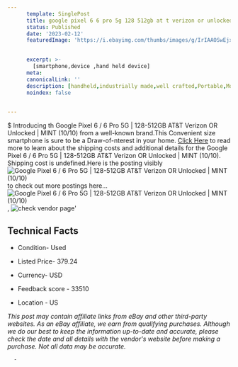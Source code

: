 ```yaml
---
      template: SinglePost
      title: google pixel 6 6 pro 5g 128 512gb at t verizon or unlocked mint 10 10 
      status: Published
      date: '2023-02-12'
      featuredImage: 'https://i.ebayimg.com/thumbs/images/g/IrIAAOSwEjxi2vyU/s-l225.jpg'
       

      excerpt: >-
        [smartphone,device ,hand held device]
      meta:
      canonicalLink: ''
      description: [handheld,industrially made,well crafted,Portable,Mobile,Compact,Convenient,Lightweight,Maneuverable,Man-portable,Miniature,Carriable,Hand-held,Light,Holdable,Transportable,Mobile device,Pocket-sized,On-the-go,Wireless,Cordless,Compact size,Convenient size, smartphone,device ,hand held device]
      noindex: false
      

---
```

$
      Introducing th Google Pixel 6 / 6 Pro 5G | 128-512GB AT&T Verizon OR Unlocked | MINT (10/10) from a well-known brand.This Convenient size smartphone is sure to be a Draw-of-nterest in your home. [Click Here](https://www.ebay.com/itm/255352018139?hash=item3b742a94db%3Ag%3AIrIAAOSwEjxi2vyU&mkevt=1&mkcid=1&mkrid=711-53200-19255-0&campid=%253CePNCampaignId%253E&customid=%253CreferenceId%253E&toolid=10049) to read more to learn about the shipping costs and additional details for the Google Pixel 6 / 6 Pro 5G | 128-512GB AT&T Verizon OR Unlocked | MINT (10/10). Shipping cost is undefined.Here is the posting visibly ![Google Pixel 6 / 6 Pro 5G | 128-512GB AT&T Verizon OR Unlocked | MINT (10/10)](https://i.ebayimg.com/thumbs/images/g/IrIAAOSwEjxi2vyU/s-l225.jpg) to check out more postings here... ![Google Pixel 6 / 6 Pro 5G | 128-512GB AT&T Verizon OR Unlocked | MINT (10/10)](https://i.ebayimg.com/images/g/IrIAAOSwEjxi2vyU/s-l1600.jpg), ![check vendor page](https://origin-galleryplus.ebayimg.com/ws/web/255352018139_2_0_1/225x225.jpg)'

      

 ## Technical Facts 



     
      

 - Condition- Used 


      

 - Listed Price- 379.24 


      

 - Currency- USD 


      

 - Feedback score - 33510 


      

 - Location - US 


      
      

 *_This post may contain affiliate links from eBay and other third-party websites. As an eBay affiliate, we earn from qualifying purchases. Although we do our best to keep the information up-to-date and accurate, please check the date and all details with the vendor's website before making a purchase. Not all data may be accurate._*




      -
